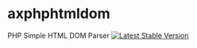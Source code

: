 # axphphtmldom
PHP Simple HTML DOM Parser
[![Latest Stable Version](https://poser.pugx.org/mmerian/phpcrawl/v/stable)](https://packagist.org/packages/mrax714/axphphtmldom) 
